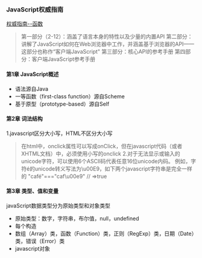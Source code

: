 ### JavaScript权威指南

[权威指南--函数](function/readme.md)

> 第一部分（2-12）：涵盖了语言本身的特性以及少量的内置API
> 第二部分：讲解了JavaScript如何在Web浏览器中工作，并涵盖基于浏览器的API——这部分也称作“客户端JavaScript"
> 第三部分：核心API的参考手册
> 第四部分：客户端JavaScript参考手册

#### 第1章 JavaScript概述

- 语法源自Java
- 一等函数（first-class function）源自Scheme
- 基于原型（prototype-based）源自Self

#### 第2章 词法结构

1.javascript区分大小写，HTML不区分大小写
> 在html中，onclick属性可以写成onClick，但在javascript代码（或者XHTML文档）中，必须使用小写的onclick
2.对于无法显示或输入的unicode字符，可以使用6个ASCⅡ码代表任意16位unicode内码。
> 例如，字符é的unicode转义写法为\u00E9，如下两个javascript字符串是完全一样的
> "café"==="caf\u00e9" // =>true

#### 第3章 类型、值和变量

javaScript数据类型分为原始类型和对象类型
- 原始类型：数字，字符串，布尔值，null，undefined
- 每个构造
- 数组（Array）类，函数（Function）类，正则（RegExp）类，日期（Date）类，错误（Error）类
- javascript对象